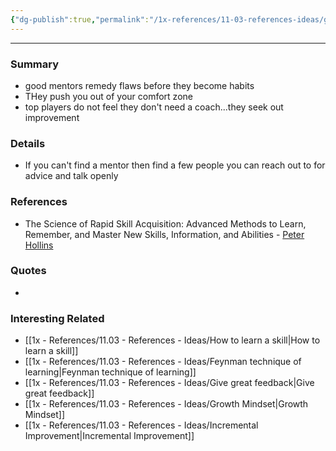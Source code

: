 ```yaml
---
{"dg-publish":true,"permalink":"/1x-references/11-03-references-ideas/good-mentors-help-learning/"}
---
```


---

### Summary
- good mentors remedy flaws before they become habits
- THey push you out of your comfort zone
- top players do not feel they don't need a coach...they seek out improvement

### Details
- If you can't find a mentor then find a few people you can reach out to for advice and talk openly

### References
- The Science of Rapid Skill Acquisition: Advanced Methods to Learn, Remember, and Master New Skills, Information, and Abilities - [Peter Hollins](https://www.goodreads.com/author/show/16593818.Peter_Hollins)

### Quotes
-

### Interesting Related
- [[1x - References/11.03 - References - Ideas/How to learn a skill\|How to learn a skill]]
- [[1x - References/11.03 - References - Ideas/Feynman technique of learning\|Feynman technique of learning]]
- [[1x - References/11.03 - References - Ideas/Give great feedback\|Give great feedback]]
- [[1x - References/11.03 - References - Ideas/Growth Mindset\|Growth Mindset]]
- [[1x - References/11.03 - References - Ideas/Incremental Improvement\|Incremental Improvement]]